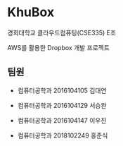 # KhuBox

경희대학교 클라우드컴퓨팅(CSE335) E조

AWS를 활용한 Dropbox 개발 프로젝트

## 팀원

- 컴퓨터공학과 2016104105 김대연

- 컴퓨터공학과 2016104129 서승완

- 컴퓨터공학과 2016104147 이우진

- 컴퓨터공학과 2018102249 홍준식
